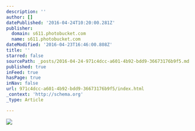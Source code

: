 ```yaml
---
description: ''
author: []
datePublished: '2016-04-24T10:20:00.281Z'
publisher:
  domain: s611.photobucket.com
  name: s611.photobucket.com
dateModified: '2016-04-23T16:46:00.808Z'
title: ''
starred: false
sourcePath: _posts/2016-04-24-971c4dcc-a601-4b92-bdd9-36673176b9f5.md
published: true
inFeed: true
hasPage: true
inNav: false
url: 971c4dcc-a601-4b92-bdd9-36673176b9f5/index.html
_context: 'http://schema.org'
_type: Article

---
```

![](http://i611.photobucket.com/albums/tt191/Leda_Grace_Rasmussen/2016-04-21%2020.52.13_zpse43bprb0.jpg?1461429565144&1461429577969&1461429588770&1461429602723&1461429624429)